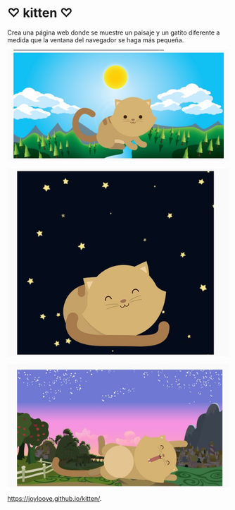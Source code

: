 # ♡ kitten ♡

Crea una página web donde se muestre un paisaje y un gatito diferente a medida que la ventana del navegador se haga más pequeña.

![1.jpg](assets/images/1.jpg)

![2.jpg](assets/images/2.jpg)

![3.jpg](assets/images/3.jpg)

https://joyloove.github.io/kitten/.
